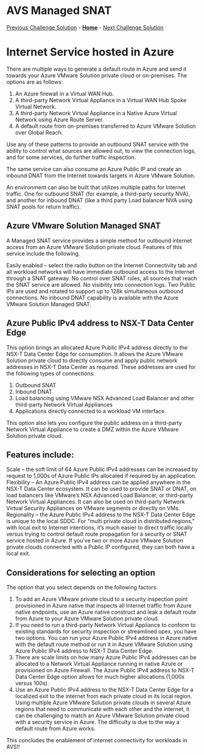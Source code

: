 # AVS Managed SNAT

[Previous Challenge Solution](./14-AVS-Placement-Policy.md) - **[Home](../Readme.md)** - [Next Challenge Solution](./16-AVS-Automation-ESLZ.md)

# Internet Service hosted in Azure

There are multiple ways to generate a default route in Azure and send it towards your Azure VMware Solution private cloud or on-premises. The options are as follows:

1. An Azure firewall in a Virtual WAN Hub.
2. A third-party Network Virtual Appliance in a Virtual WAN Hub Spoke Virtual Network.
3. A third-party Network Virtual Appliance in a Native Azure Virtual Network using Azure Route Server.
4. A default route from on-premises transferred to Azure VMware Solution over Global Reach.

Use any of these patterns to provide an outbound SNAT service with the ability to control what sources are allowed out, to view the connection logs, and for some services, do further traffic inspection.

The same service can also consume an Azure Public IP and create an inbound DNAT from the Internet towards targets in Azure VMware Solution.

An environment can also be built that utilizes multiple paths for Internet traffic. One for outbound SNAT (for example, a third-party security NVA), and another for inbound DNAT (like a third party Load balancer NVA using SNAT pools for return traffic).

## Azure VMware Solution Managed SNAT
A Managed SNAT service provides a simple method for outbound internet access from an Azure VMware Solution private cloud. Features of this service include the following.

Easily enabled – select the radio button on the Internet Connectivity tab and all workload networks will have immediate outbound access to the Internet through a SNAT gateway.
No control over SNAT rules, all sources that reach the SNAT service are allowed.
No visibility into connection logs.
Two Public IPs are used and rotated to support up to 128k simultaneous outbound connections.
No inbound DNAT capability is available with the Azure VMware Solution Managed SNAT.

## Azure Public IPv4 address to NSX-T Data Center Edge
This option brings an allocated Azure Public IPv4 address directly to the NSX-T Data Center Edge for consumption. It allows the Azure VMware Solution private cloud to directly consume and apply public network addresses in NSX-T Data Center as required. These addresses are used for the following types of connections:

1. Outbound SNAT
2. Inbound DNAT
3. Load balancing using VMware NSX Advanced Load Balancer and other third-party Network Virtual Appliances
4. Applications directly connected to a workload VM interface.

This option also lets you configure the public address on a third-party Network Virtual Appliance to create a DMZ within the Azure VMware Solution private cloud.

## Features include:

Scale – the soft limit of 64 Azure Public IPv4 addresses can be increased by request to 1,000s of Azure Public IPs allocated if required by an application.
Flexibility – An Azure Public IPv4 address can be applied anywhere in the NSX-T Data Center ecosystem. It can be used to provide SNAT or DNAT, on load balancers like VMware’s NSX Advanced Load Balancer, or third-party Network Virtual Appliances. It can also be used on third-party Network Virtual Security Appliances on VMware segments or directly on VMs.
Regionality – the Azure Public IPv4 address to the NSX-T Data Center Edge is unique to the local SDDC. For “multi private cloud in distributed regions,” with local exit to Internet intentions, it’s much easier to direct traffic locally versus trying to control default route propagation for a security or SNAT service hosted in Azure. If you've two or more Azure VMware Solution private clouds connected with a Public IP configured, they can both have a local exit.

## Considerations for selecting an option
The option that you select depends on the following factors:

1. To add an Azure VMware private cloud to a security inspection point provisioned in Azure native that inspects all Internet traffic from Azure native endpoints, use an Azure native construct and leak a default route from Azure to your Azure VMware Solution private cloud.
2. If you need to run a third-party Network Virtual Appliance to conform to existing standards for security inspection or streamlined opex, you have two options. You can run your Azure Public IPv4 address in Azure native with the default route method or run it in Azure VMware Solution using Azure Public IPv4 address to NSX-T Data Center Edge.
3. There are scale limits on how many Azure Public IPv4 addresses can be allocated to a Network Virtual Appliance running in native Azure or provisioned on Azure Firewall. The Azure Public IPv4 address to NSX-T Data Center Edge option allows for much higher allocations (1,000s versus 100s).
4. Use an Azure Public IPv4 address to the NSX-T Data Center Edge for a localized exit to the internet from each private cloud in its local region. Using multiple Azure VMware Solution private clouds in several Azure regions that need to communicate with each other and the internet, it can be challenging to match an Azure VMware Solution private cloud with a security service in Azure. The difficulty is due to the way a default route from Azure works.

This concludes the enablement of internet connectivity for workloads in AVS!!